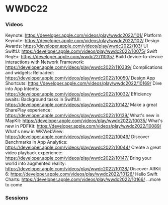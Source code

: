 # WWDC22

### Videos
Keynote: https://developer.apple.com/videos/play/wwdc2022/101/ 
Platform Keynote: https://developer.apple.com/videos/play/wwdc2022/102/ 
Design Awards: https://developer.apple.com/videos/play/wwdc2022/103/ 
UI SwiftU: https://developer.apple.com/videos/play/wwdc2022/10075/ 
Swift RegEx: https://developer.apple.com/wwdc22/110357 
Build device-to-device interactions with Network Framework: https://developer.apple.com/videos/play/wwdc2022/110339/
Complications and widgets: Reloaded: https://developer.apple.com/videos/play/wwdc2022/10050/
Design App Shortcuts: https://developer.apple.com/videos/play/wwdc2022/10169/
Dive into App Intents: https://developer.apple.com/videos/play/wwdc2022/10032/
Efficiency awaits: Background tasks in SwiftUI: https://developer.apple.com/videos/play/wwdc2022/10142/
Make a great SharePlay experience: https://developer.apple.com/videos/play/wwdc2022/10139/
What's new in MapKit: https://developer.apple.com/videos/play/wwdc2022/10035/
What's new in PDFKit: https://developer.apple.com/videos/play/wwdc2022/10089/
What's new in WKWebView: https://developer.apple.com/videos/play/wwdc2022/10049/
Discover Benchmarks in App Analytics: https://developer.apple.com/videos/play/wwdc2022/10044/
Create a great video playback experience: https://developer.apple.com/videos/play/wwdc2022/10147/
Bring your world into augmented reality: https://developer.apple.com/videos/play/wwdc2022/10128/
Discover ARKit 6: https://developer.apple.com/videos/play/wwdc2022/10126/
Hello Swift Charts: https://developer.apple.com/videos/play/wwdc2022/10166/
...more to come

### Sessions
